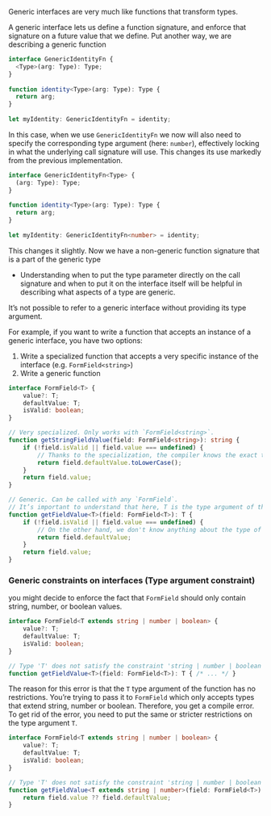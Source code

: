 
Generic interfaces are very much like functions that transform types.

A generic interface lets us define a function signature, and enforce that signature on a future value that we define. Put another way, we are describing a generic function
```ts
interface GenericIdentityFn {
  <Type>(arg: Type): Type;
}
 
function identity<Type>(arg: Type): Type {
  return arg;
}
 
let myIdentity: GenericIdentityFn = identity;
```

In this case, when we use `GenericIdentityFn` we now will also need to specify the corresponding type argument (here: `number`), effectively locking in what the underlying call signature will use. This changes its use markedly from the previous implementation.
```ts
interface GenericIdentityFn<Type> {
  (arg: Type): Type;
}
 
function identity<Type>(arg: Type): Type {
  return arg;
}
 
let myIdentity: GenericIdentityFn<number> = identity;
```

This changes it slightly. Now we have a non-generic function signature that is a part of the generic type
- Understanding when to put the type parameter directly on the call signature and when to put it on the interface itself will be helpful in describing what aspects of a type are generic.

It’s not possible to refer to a generic interface without providing its type argument.

For example, if you want to write a function that accepts an instance of a generic interface, you have two options:
1. Write a specialized function that accepts a very specific instance of the interface (e.g. `FormField<string>`)
2. Write a generic function
```ts
interface FormField<T> {
    value?: T;
    defaultValue: T;
    isValid: boolean;
}

// Very specialized. Only works with `FormField<string>`.
function getStringFieldValue(field: FormField<string>): string {
    if (!field.isValid || field.value === undefined) {
        // Thanks to the specialization, the compiler knows the exact type of `field.defaultValue`.
        return field.defaultValue.toLowerCase();
    }
    return field.value;
}

// Generic. Can be called with any `FormField`.
// It’s important to understand that here, T is the type argument of the function, not of the FormField interface. It gets passed only to FormField like any regular type does.
function getFieldValue<T>(field: FormField<T>): T {
    if (!field.isValid || field.value === undefined) {
        // On the other hand, we don't know anything about the type of `field.defaultValue`.
        return field.defaultValue;
    }
    return field.value;
}
```

### Generic constraints on interfaces (Type argument constraint)
you might decide to enforce the fact that `FormField` should only contain string, number, or boolean values.
```ts
interface FormField<T extends string | number | boolean> {
    value?: T;
    defaultValue: T;
    isValid: boolean;
}

// Type 'T' does not satisfy the constraint 'string | number | boolean'
function getFieldValue<T>(field: FormField<T>): T { /* ... */ }
```

The reason for this error is that the `T` type argument of the function has no restrictions. You’re trying to pass it to `FormField` which only accepts types that extend string, number or boolean. Therefore, you get a compile error. To get rid of the error, you need to put the same or stricter restrictions on the type argument `T`.

```ts
interface FormField<T extends string | number | boolean> {
    value?: T;
    defaultValue: T;
    isValid: boolean;
}

// Type 'T' does not satisfy the constraint 'string | number | boolean'
function getFieldValue<T extends string | number>(field: FormField<T>): T {
    return field.value ?? field.defaultValue;
}
```